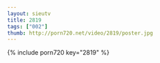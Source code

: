 ```yaml
--- 
layout: sieutv
title: 2819
tags: ["002"]
thumb: http://porn720.net/video/2819/poster.jpg
---
```

{% include porn720 key="2819" %} 
